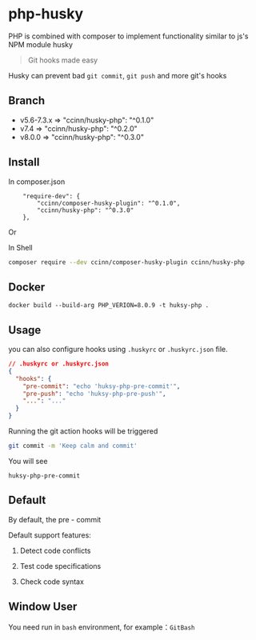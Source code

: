 # php-husky

PHP is combined with composer to implement functionality similar to js's NPM module husky

> Git hooks made easy

Husky can prevent bad `git commit`, `git push` and more git's hooks

## Branch

- v5.6-7.3.x => "ccinn/husky-php": "^0.1.0"
- v7.4 => "ccinn/husky-php": "^0.2.0"
- v8.0.0 => "ccinn/husky-php": "^0.3.0"


## Install

In composer.json

```
    "require-dev": {
        "ccinn/composer-husky-plugin": "^0.1.0",
        "ccinn/husky-php": "^0.3.0"
    },
```

Or

In Shell

```sh
composer require --dev ccinn/composer-husky-plugin ccinn/husky-php
```

## Docker

```
docker build --build-arg PHP_VERION=8.0.9 -t huksy-php .
```

## Usage

you can also configure hooks using `.huskyrc` or `.huskyrc.json` file.

```json
// .huskyrc or .huskyrc.json
{
  "hooks": {
    "pre-commit": "echo 'huksy-php-pre-commit'",
    "pre-push": "echo 'huksy-php-pre-push'",
    "...": "..."
  }
}
```

Running the git action hooks will be triggered

```sh
git commit -m 'Keep calm and commit'
```

You will see

```
huksy-php-pre-commit
```

## Default

By default, the pre - commit

Default support features:

1. Detect code conflicts

2. Test code specifications

3. Check code syntax

## Window User

You need run in `bash` environment, for example：`GitBash`
